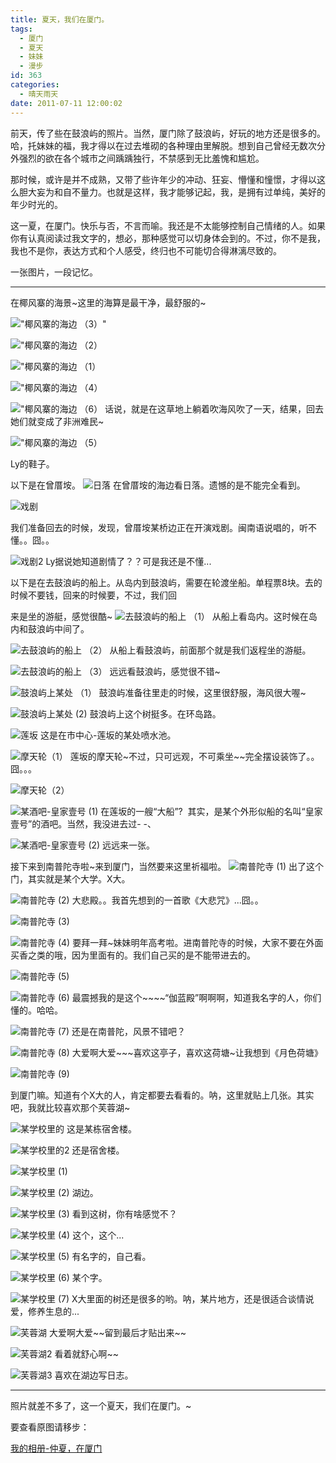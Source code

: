 ```yaml
---
title: 夏天，我们在厦门。
tags:
  - 厦门
  - 夏天
  - 妹妹
  - 漫步
id: 363
categories:
  - 晴天雨天
date: 2011-07-11 12:00:02
---
```


前天，传了些在鼓浪屿的照片。当然，厦门除了鼓浪屿，好玩的地方还是很多的。哈，托妹妹的福，我才得以在过去堆砌的各种理由里解脱。想到自己曾经无数次分外强烈的欲在各个城市之间踽踽独行，不禁感到无比羞愧和尴尬。

那时候，或许是并不成熟，又带了些许年少的冲动、狂妄、懵懂和憧憬，才得以这么胆大妄为和自不量力。也就是这样，我才能够记起，我，是拥有过单纯，美好的年少时光的。<!--more-->

这一夏，在厦门。快乐与否，不言而喻。我还是不太能够控制自己情绪的人。如果你有认真阅读过我文字的，想必，那种感觉可以切身体会到的。不过，你不是我，我也不是你，表达方式和个人感受，终归也不可能切合得淋漓尽致的。

一张图片，一段记忆。

* * *

在椰风寨的海景~这里的海算是最干净，最舒服的~

!["椰风寨的海边 （3）"](http://pic.yupoo.com/leyar/BcRyBo7k/BULht.jpg)

!["椰风寨的海边 （2）](http://pic.yupoo.com/leyar/BcRyvMBf/7NH4x.jpg)

!["椰风寨的海边 （1）](http://pic.yupoo.com/leyar/BcRyrE7L/wDZ1O.jpg)

!["椰风寨的海边 （4）](http://pic.yupoo.com/leyar/BcRyGyH0/VsQqp.jpg)

!["椰风寨的海边 （6）](http://pic.yupoo.com/leyar/BcRyQHP4/UpyX7.jpg)
话说，就是在这草地上躺着吹海风吹了一天，结果，回去她们就变成了非洲难民~

!["椰风寨的海边 （5）](http://pic.yupoo.com/leyar/BcRyL5qF/z3MMg.jpg)

Ly的鞋子。

以下是在曾厝垵。
![](http://pic.yupoo.com/leyar/BcRynSDI/Ku70y.jpg  "日落")
在曾厝垵的海边看日落。遗憾的是不能完全看到。

![](http://pic.yupoo.com/leyar/BcRvGV9t/rTSSN.jpg  "戏剧")

我们准备回去的时候，发现，曾厝垵某桥边正在开演戏剧。闽南语说唱的，听不懂。。囧。。

![](http://pic.yupoo.com/leyar/BcRvOSfJ/UkcYB.jpg  "戏剧2")
Ly据说她知道剧情了？？可是我还是不懂...

以下是在去鼓浪屿的船上。从岛内到鼓浪屿，需要在轮渡坐船。单程票8块。去的时候不要钱，回来的时候要，不过，我们回

来是坐的游艇，感觉很酷~
![](http://pic.yupoo.com/leyar/BcRyaUqz/OOLko.jpg  "去鼓浪屿的船上 （1）")
从船上看岛内。这时候在岛内和鼓浪屿中间了。


![](http://pic.yupoo.com/leyar/BcRyezl6/mrQtN.jpg  "去鼓浪屿的船上 （2）")
从船上看鼓浪屿，前面那个就是我们返程坐的游艇。


![](http://pic.yupoo.com/leyar/BcRyktsZ/vkVu4.jpg  "去鼓浪屿的船上 （3）")
远远看鼓浪屿，感觉很不错~


![](http://pic.yupoo.com/leyar/BcRuVgLd/2s0YA.jpg  "鼓浪屿上某处 （1）")
鼓浪屿准备往里走的时候，这里很舒服，海风很大喔~


![](http://pic.yupoo.com/leyar/BcRv3tlB/15bIPy.jpg "鼓浪屿上某处 (2)")
鼓浪屿上这个树挺多。在环岛路。


![](http://pic.yupoo.com/leyar/BcRvbgEM/ZZEEh.jpg "莲坂")
这是在市中心-莲坂的某处喷水池。


![](http://pic.yupoo.com/leyar/BcRvh6iC/LH5Av.jpg "摩天轮（1）")
莲坂的摩天轮~不过，只可远观，不可乘坐~\~完全摆设装饰了。。囧。。。


![]( http://pic.yupoo.com/leyar/BcRvmS4g/a8pAr.jpg "摩天轮（2）")


![](  http://pic.yupoo.com/leyar/BcRvtLEu/aD54f.jpg "某酒吧-皇家壹号 (1) ")
在莲坂的一艘“大船”?  其实，是某个外形似船的名叫“皇家壹号”的酒吧。当然，我没进去过- -、


![](   http://pic.yupoo.com/leyar/BcRvADCn/TgMxh.jpg "某酒吧-皇家壹号 (2) ")
远远来一张。


接下来到南普陀寺啦~来到厦门，当然要来这里祈福啦。
![](    http://pic.yupoo.com/leyar/BcRxcBcD/medish.jpg "南普陀寺 (1) ")
出了这个门，其实就是某个大学。X大。


![](    http://pic.yupoo.com/leyar/BcRxjE05/Mx63e.jpg "南普陀寺 (2) ")
大悲殿。。我首先想到的一首歌《大悲咒》...囧。。


![](    http://pic.yupoo.com/leyar/BcRxrtll/vFvg6.jpg "南普陀寺 (3) ")


![](    http://pic.yupoo.com/leyar/BcRxvJP2/VyVHv.jpg "南普陀寺 (4) ")
要拜一拜~妹妹明年高考啦。进南普陀寺的时候，大家不要在外面买香之类的哦，因为里面有的。我们自己买的是不能带进去的。

![](    http://pic.yupoo.com/leyar/BcRxDvZn/UNOx6.jpg "南普陀寺 (5) ")

![](    http://pic.yupoo.com/leyar/BcRxJoZy/apZpt.jpg  "南普陀寺 (6) ")
最震撼我的是这个~\~\~\~“伽蓝殿”啊啊啊，知道我名字的人，你们懂的。哈哈。

![](    http://pic.yupoo.com/leyar/BcRxNhB3/OBZjL.jpg  "南普陀寺 (7) ")
还是在南普陀，风景不错吧？

![](    http://pic.yupoo.com/leyar/BcRxUJ08/Oo7wu.jpg  "南普陀寺 (8) ")
大爱啊大爱~\~\~喜欢这亭子，喜欢这荷塘~让我想到《月色荷塘》

![](    http://pic.yupoo.com/leyar/BcRy2iS9/vMkjJ.jpg  "南普陀寺 (9) ")

到厦门嘛。知道有个X大的人，肯定都要去看看的。呐，这里就贴上几张。其实吧，我就比较喜欢那个芙蓉湖~

![](    http://pic.yupoo.com/leyar/BcRwR0Bl/aXFka.jpg  "某学校里的 ")
这是某栋宿舍楼。

![](    http://pic.yupoo.com/leyar/BcRwYBDY/medish.jpg  "某学校里的2 ")
还是宿舍楼。

![](    http://pic.yupoo.com/leyar/BcRw1tYi/ZPOHa.jpg  "某学校里 (1) ")

![](    http://pic.yupoo.com/leyar/BcRw6uWs/MsPRf.jpg  "某学校里 (2) ")
湖边。

![](    http://pic.yupoo.com/leyar/BcRwfUUO/BNNzl.jpg  "某学校里 (3) ")
看到这树，你有啥感觉不？

![](    http://pic.yupoo.com/leyar/BcRwmOv4/TABts.jpg  "某学校里 (4) ")
这个，这个...

![](    http://pic.yupoo.com/leyar/BcRwwDmt/IiT6m.jpg  "某学校里 (5) ")
有名字的，自己看。

![](    http://pic.yupoo.com/leyar/BcRwCG6I/IuykT.jpg  "某学校里 (6) ")
某个字。

![](    http://pic.yupoo.com/leyar/BcRwJvBh/Qb7Rv.jpg  "某学校里 (7) ")
X大里面的树还是很多的哟。呐，某片地方，还是很适合谈情说爱，修养生息的...

![](    http://pic.yupoo.com/leyar/BcRuzft8/medish.jpg  "芙蓉湖 ")
大爱啊大爱~\~留到最后才贴出来~\~

![](    http://pic.yupoo.com/leyar/BcRuOkup/medish.jpg  "芙蓉湖2 ")
看着就舒心啊~\~

![](    http://pic.yupoo.com/leyar/BcRuGXQZ/lI1MT.jpg   "芙蓉湖3 ")
喜欢在湖边写日志。

* * *

照片就差不多了，这一个夏天，我们在厦门。~

要查看原图请移步：

[我的相册-仲夏，在厦门](http://www.yupoo.com/photos/leyar/albums/2901217/?style=detail)
